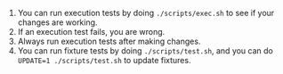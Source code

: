 1. You can run execution tests by doing `./scripts/exec.sh` to see if your changes are working.
2. If an execution test fails, you are wrong.
3. Always run execution tests after making changes.
4. You can run fixture tests by doing `./scripts/test.sh`, and you can do `UPDATE=1 ./scripts/test.sh` to update fixtures.
